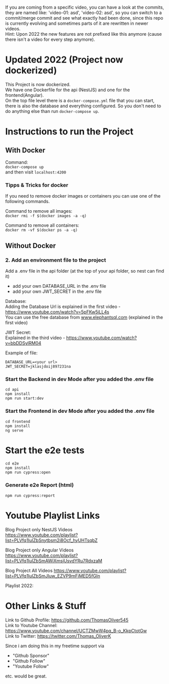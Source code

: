 If you are coming from a specific video, you can have a look at the commits, they are named like: 'video-01: asd', 'video-02: asd', so you can switch to a commit/merge commit and see what exactly had been done, since this repo is currently evolving and sometimes parts of it are rewritten in newer videos.  
Hint: Upon 2022 the new features are not prefixed like this anymore (cause there isn't a video for every step anymore).

# Updated 2022 (Project now dockerized)
This Project is now dockerized.  
We have one Dockerfile for the api (NestJS) and one for the frontend(Angular).  
On the top file level there is a `docker-compose.yml` file that you can start, there is also the database and everything configured.  So you don't need to do anything else than run `docker-compose up`.

# Instructions to run the Project 

## With Docker
Command:  
`docker-compose up`  
and then visit `localhost:4200`

### Tipps & Tricks for docker
If you need to remove docker images or containers you can use one of the following commands.

Command to remove all images:  
`docker rmi -f $(docker images -a -q)`

Command to remove all containers:  
`docker rm -vf $(docker ps -a -q)`


## Without Docker
### 2. Add an environment file to the project
Add a .env file in the api folder (at the top of your api folder, so nest can find it)  
 - add your own DATABASE_URL in the .env file
 - add your own JWT_SECRET in the .env file

Database:  
Adding the Database Url is explained in the first video - https://www.youtube.com/watch?v=5pFKw5iLL4s  
You can use the free database from www.elephantsql.com (explained in the first video)

JWT Secret:  
Explained in the third video - https://www.youtube.com/watch?v=bbDDSylRM04


Example of file: 

    DATABASE_URL=<your url>  
    JWT_SECRET=jklasjdoij897231na


### Start the Backend in dev Mode after you added the .env file
`cd api`  
`npm install`  
`npm run start:dev`  
  
### Start the Frontend in dev Mode after you added the .env file
`cd frontend`    
`npm install`  
`ng serve`  

# Start the e2e tests
`cd e2e`    
`npm install`  
`npm run cypress:open`
### Generate e2e Report (html)
`npm run cypress:report`


# Youtube Playlist Links
Blog Project only NestJS Videos  
https://www.youtube.com/playlist?list=PLVfq1luIZbSnytbsm2i8Ocf_hyUHTsqbZ  
  
Blog Project only Angular Videos  
https://www.youtube.com/playlist?list=PLVfq1luIZbSmAWiXmsjUsvdYRu7RdxzaM

Blog Project All Videos
https://www.youtube.com/playlist?list=PLVfq1luIZbSmJIuw_EZVP9mFiMED5fGIn

Playlist 2022:
<tbd>

# Other Links & Stuff
Link to Github Profile: https://github.com/ThomasOliver545  
Link to Youtube Channel: https://www.youtube.com/channel/UCTZMwW4pq_B-o_KkpCtotGw  
Link to Twitter: https://twitter.com/Thomas_OliverK  

Since i am doing this in my freetime support via   
- "Github Sponsor"  
- "Github Follow"   
- "Youtube Follow"   

etc. would be great.
